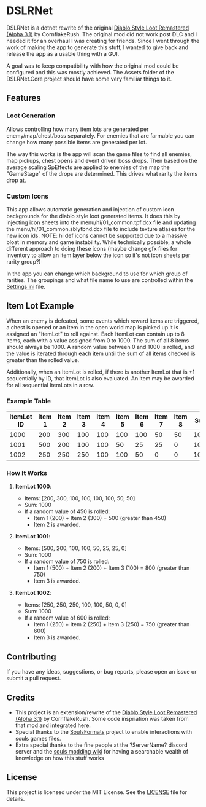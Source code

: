 DSLRNet
=======

DSLRNet is a dotnet rewrite of the original [Diablo Style Loot Remastered (Alpha 3.1)](https://www.nexusmods.com/eldenring/mods/3498) by CornflakeRush.  The original mod did not work post DLC and I needed it for an overhaul I was creating for friends.  Since I went through the work of making the app to generate this stuff, I wanted to give back and release the app as a usable thing with a GUI.

A goal was to keep compatibility with how the original mod could be configured and this was mostly achieved.  The Assets folder of the DSLRNet.Core project should have some very familiar things to it.

Features
--------

### Loot Generation

Allows controlling how many item lots are generated per enemy/map/chest/boss separately.  For enemies that are farmable you can change how many possible items are generated per lot.

The way this works is the app will scan the game files to find all enemies, map pickups, chest opens and event driven boss drops.  Then based on the average scaling SpEffects are applied to enemies of the map the "GameStage" of the drops are determined.  This drives what rarity the items drop at.

### Custom Icons

This app allows automatic generation and injection of custom icon backgrounds for the diablo style loot generated items.  It does this by injecting icon sheets into the menu/hi/01_common.tpf.dcx file and updating the menu/hi/01_common.sblytbnd.dcx file to include texture atlases for the new icon ids.  NOTE: hi def icons cannot be supported due to a massive bloat in memory and game instability. While technically possible, a whole different approach to doing these icons (maybe change gfx files for inventory to allow an item layer below the icon so it's not icon sheets per rarity group?)

In the app you can change which background to use for which group of rarities. The groupings and what file name to use are controlled within the [Settings.ini](src/Product/DSLRNet.Core/Settings.ini) file.

Item Lot Example
----------------

When an enemy is defeated, some events which reward items are triggered, a chest is opened or an item in the open world map is picked up it is assigned an "ItemLot" to roll against. Each ItemLot can contain up to 8 items, each with a value assigned from 0 to 1000. The sum of all 8 items should always be 1000. A random value between 0 and 1000 is rolled, and the value is iterated through each item until the sum of all items checked is greater than the rolled value.

Additionally, when an ItemLot is rolled, if there is another ItemLot that is +1 sequentially by ID, that ItemLot is also evaluated. An item may be awarded for all sequential ItemLots in a row.

### Example Table

| ItemLot ID | Item 1 | Item 2 | Item 3 | Item 4 | Item 5 | Item 6 | Item 7 | Item 8 | Sum  |
|------------|--------|--------|--------|--------|--------|--------|--------|--------|------|
| 1000       | 200    | 300    | 100    | 100    | 100    | 100    | 50     | 50     | 1000 |
| 1001       | 500    | 200    | 100    | 100    | 50     | 25     | 25     | 0      | 1000 |
| 1002       | 250    | 250    | 250    | 100    | 100    | 50     | 0      | 0      | 1000 |

### How It Works

1. **ItemLot 1000**:
    - Items: [200, 300, 100, 100, 100, 100, 50, 50]
    - Sum: 1000
    - If a random value of 450 is rolled:
        - Item 1 (200) + Item 2 (300) = 500 (greater than 450)
        - Item 2 is awarded.

2. **ItemLot 1001**:
    - Items: [500, 200, 100, 100, 50, 25, 25, 0]
    - Sum: 1000
    - If a random value of 750 is rolled:
        - Item 1 (500) + Item 2 (200) + Item 3 (100) = 800 (greater than 750)
        - Item 3 is awarded.

3. **ItemLot 1002**:
    - Items: [250, 250, 250, 100, 100, 50, 0, 0]
    - Sum: 1000
    - If a random value of 600 is rolled:
        - Item 1 (250) + Item 2 (250) + Item 3 (250) = 750 (greater than 600)
        - Item 3 is awarded.

Contributing
------------

If you have any ideas, suggestions, or bug reports, please open an issue or submit a pull request.

Credits
-------

- This project is an extension/rewrite of the [Diablo Style Loot Remastered (Alpha 3.1)](https://www.nexusmods.com/eldenring/mods/3498) by CornflakeRush.  Some code inspriation was taken from that mod and integrated here.
- Special thanks to the [SoulsFormats](https://github.com/JKAnderson/SoulsFormats) project to enable interactions with souls games files.
- Extra special thanks to the fine people at the ?ServerName? discord server and the [souls modding wiki](http://soulsmodding.wikidot.com/tutorial:main) for having a searchable wealth of knowledge on how this stuff works

License
-------

This project is licensed under the MIT License. See the [LICENSE](LICENSE) file for details.
    
